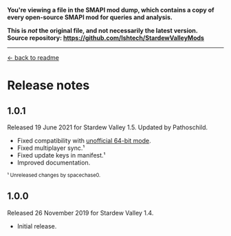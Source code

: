 **You're viewing a file in the SMAPI mod dump, which contains a copy of every open-source SMAPI mod
for queries and analysis.**

**This is _not_ the original file, and not necessarily the latest version.**  
**Source repository: https://github.com/lshtech/StardewValleyMods**

----

﻿[← back to readme](README.md)

# Release notes
## 1.0.1
Released 19 June 2021 for Stardew Valley 1.5. Updated by Pathoschild.

* Fixed compatibility with [unofficial 64-bit mode](https://stardewvalleywiki.com/Modding:Migrate_to_64-bit_on_Windows).
* Fixed multiplayer sync.¹
* Fixed update keys in manifest.¹
* Improved documentation.

<sup>¹ Unreleased changes by spacechase0.</sup>

## 1.0.0
Released 26 November 2019 for Stardew Valley 1.4.

* Initial release.
